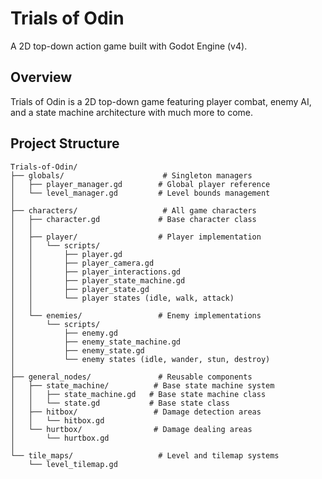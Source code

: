 # Trials of Odin

A 2D top-down action game built with Godot Engine (v4).

## Overview

Trials of Odin is a 2D top-down game featuring player combat, enemy AI, and a state machine architecture with much more to come.

## Project Structure

```
Trials-of-Odin/
├── globals/                      # Singleton managers
│   ├── player_manager.gd        # Global player reference
│   └── level_manager.gd         # Level bounds management
│
├── characters/                   # All game characters
│   ├── character.gd             # Base character class
│   │
│   ├── player/                  # Player implementation
│   │   └── scripts/
│   │       ├── player.gd
│   │       ├── player_camera.gd
│   │       ├── player_interactions.gd
│   │       ├── player_state_machine.gd
│   │       ├── player_state.gd
│   │       └── player states (idle, walk, attack)
│   │
│   └── enemies/                 # Enemy implementations
│       └── scripts/
│           ├── enemy.gd
│           ├── enemy_state_machine.gd
│           ├── enemy_state.gd
│           └── enemy states (idle, wander, stun, destroy)
│
├── general_nodes/               # Reusable components
│   ├── state_machine/          # Base state machine system
│   │   ├── state_machine.gd   # Base state machine class
│   │   └── state.gd           # Base state class
│   ├── hitbox/                 # Damage detection areas
│   │   └── hitbox.gd
│   └── hurtbox/                # Damage dealing areas
│       └── hurtbox.gd
│
└── tile_maps/                   # Level and tilemap systems
	└── level_tilemap.gd
```
